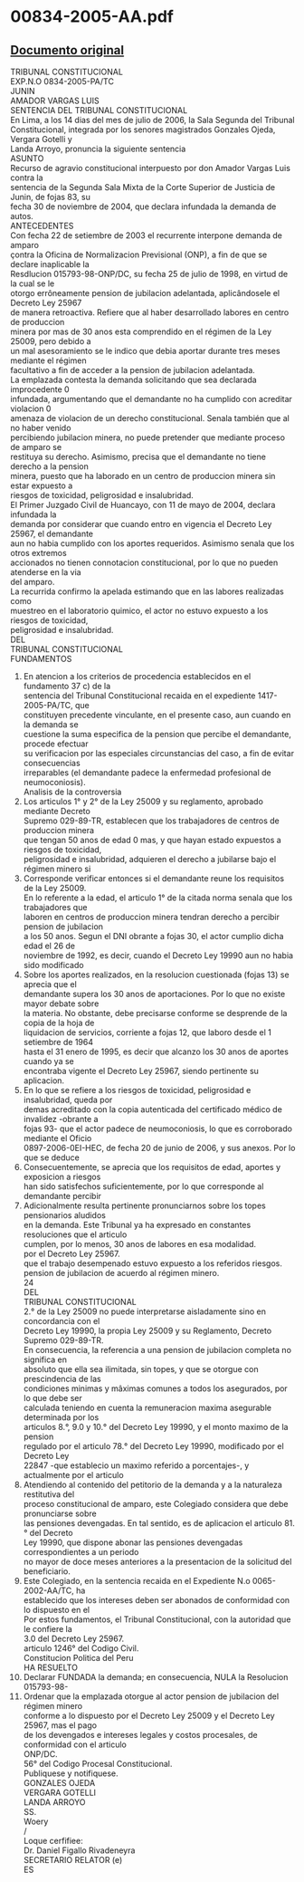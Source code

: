 
00834-2005-AA.pdf
=================
  
[Documento original](https://tc.gob.pe/jurisprudencia/2007/00834-2005-AA.pdf)  
---  
TRIBUNAL CONSTITUCIONAL  
EXP.N.O 0834-2005-PA/TC  
JUNIN  
AMADOR VARGAS LUIS  
SENTENCIA DEL TRIBUNAL CONSTITUCIONAL  
En Lima, a los 14 dias del mes de julio de 2006, la Sala Segunda del Tribunal  
Constitucional, integrada por los senores magistrados Gonzales Ojeda, Vergara Gotelli y  
Landa Arroyo, pronuncia la siguiente sentencia  
ASUNTO  
Recurso de agravio constitucional interpuesto por don Amador Vargas Luis contra la  
sentencia de la Segunda Sala Mixta de la Corte Superior de Justicia de Junin, de fojas 83, su  
fecha 30 de noviembre de 2004, que declara infundada la demanda de autos.  
ANTECEDENTES  
Con fecha 22 de setiembre de 2003 el recurrente interpone demanda de amparo  
çontra la Oficina de Normalizacion Previsional (ONP), a fin de que se declare inaplicable la  
Resdlucion 015793-98-ONP/DC, su fecha 25 de julio de 1998, en virtud de la cual se le  
otorgo errôneamente pension de jubilacion adelantada, aplicândosele el Decreto Ley 25967  
de manera retroactiva. Refiere que al haber desarrollado labores en centro de produccion  
minera por mas de 30 anos esta comprendido en el régimen de la Ley 25009, pero debido a  
un mal asesoramiento se le indico que debia aportar durante tres meses mediante el régimen  
facultativo a fin de acceder a la pension de jubilacion adelantada.  
La emplazada contesta la demanda solicitando que sea declarada improcedente 0  
infundada, argumentando que el demandante no ha cumplido con acreditar violacion 0  
amenaza de violacion de un derecho constitucional. Senala también que al no haber venido  
percibiendo jubilacion minera, no puede pretender que mediante proceso de amparo se  
restituya su derecho. Asimismo, precisa que el demandante no tiene derecho a la pension  
minera, puesto que ha laborado en un centro de produccion minera sin estar expuesto a  
riesgos de toxicidad, peligrosidad e insalubridad.  
El Primer Juzgado Civil de Huancayo, con 11 de mayo de 2004, declara infundada la  
demanda por considerar que cuando entro en vigencia el Decreto Ley 25967, el demandante  
aun no habia cumplido con los aportes requeridos. Asimismo senala que los otros extremos  
accionados no tienen connotacion constitucional, por lo que no pueden atenderse en la via  
del amparo.  
La recurrida confirmo la apelada estimando que en las labores realizadas como  
muestreo en el laboratorio quimico, el actor no estuvo expuesto a los riesgos de toxicidad,  
peligrosidad e insalubridad.  
DEL  
TRIBUNAL CONSTITUCIONAL  
FUNDAMENTOS  
1. En atencion a los criterios de procedencia establecidos en el fundamento 37 c) de la  
sentencia del Tribunal Constitucional recaida en el expediente 1417-2005-PA/TC, que  
constituyen precedente vinculante, en el presente caso, aun cuando en la demanda se  
cuestione la suma especifica de la pension que percibe el demandante, procede efectuar  
su verificacion por las especiales circunstancias del caso, a fin de evitar consecuencias  
irreparables (el demandante padece la enfermedad profesional de neumoconiosis).  
Analisis de la controversia  
2. Los articulos 1° y 2° de la Ley 25009 y su reglamento, aprobado mediante Decreto  
Supremo 029-89-TR, establecen que los trabajadores de centros de produccion minera  
que tengan 50 anos de edad 0 mas, y que hayan estado expuestos a riesgos de toxicidad,  
peligrosidad e insalubridad, adquieren el derecho a jubilarse bajo el régimen minero si  
3. Corresponde verificar entonces si el demandante reune los requisitos de la Ley 25009.  
En lo referente a la edad, el articulo 1° de la citada norma senala que los trabajadores que  
laboren en centros de produccion minera tendran derecho a percibir pension de jubilacion  
a los 50 anos. Segun el DNI obrante a fojas 30, el actor cumplio dicha edad el 26 de  
noviembre de 1992, es decir, cuando el Decreto Ley 19990 aun no habia sido modificado  
4. Sobre los aportes realizados, en la resolucion cuestionada (fojas 13) se aprecia que el  
demandante supera los 30 anos de aportaciones. Por lo que no existe mayor debate sobre  
la materia. No obstante, debe precisarse conforme se desprende de la copia de la hoja de  
liquidacion de servicios, corriente a fojas 12, que laboro desde el 1 setiembre de 1964  
hasta el 31 enero de 1995, es decir que alcanzo los 30 anos de aportes cuando ya se  
encontraba vigente el Decreto Ley 25967, siendo pertinente su aplicacion.  
5. En lo que se refiere a los riesgos de toxicidad, peligrosidad e insalubridad, queda por  
demas acreditado con la copia autenticada del certificado médico de invalidez -obrante a  
fojas 93- que el actor padece de neumoconiosis, lo que es corroborado mediante el Oficio  
0897-2006-0EI-HEC, de fecha 20 de junio de 2006, y sus anexos. Por lo que se deduce  
6. Consecuentemente, se aprecia que los requisitos de edad, aportes y exposicion a riesgos  
han sido satisfechos suficientemente, por lo que corresponde al demandante percibir  
7. Adicionalmente resulta pertinente pronunciarnos sobre los topes pensionarios aludidos  
en la demanda. Este Tribunal ya ha expresado en constantes resoluciones que el articulo  
cumplen, por lo menos, 30 anos de labores en esa modalidad.  
por el Decreto Ley 25967.  
que el trabajo desempenado estuvo expuesto a los referidos riesgos.  
pension de jubilacion de acuerdo al régimen minero.  
24  
DEL  
TRIBUNAL CONSTITUCIONAL  
2.° de la Ley 25009 no puede interpretarse aisladamente sino en concordancia con el  
Decreto Ley 19990, la propia Ley 25009 y su Reglamento, Decreto Supremo 029-89-TR.  
En consecuencia, la referencia a una pension de jubilacion completa no significa en  
absoluto que ella sea ilimitada, sin topes, y que se otorgue con prescindencia de las  
condiciones minimas y mâximas comunes a todos los asegurados, por lo que debe ser  
calculada teniendo en cuenta la remuneracion maxima asegurable determinada por los  
articulos 8.°, 9.0 y 10.° del Decreto Ley 19990, y el monto maximo de la pension  
regulado por el articulo 78.° del Decreto Ley 19990, modificado por el Decreto Ley  
22847 -que establecio un maximo referido a porcentajes-, y actualmente por el articulo  
8. Atendiendo al contenido del petitorio de la demanda y a la naturaleza restitutiva del  
proceso constitucional de amparo, este Colegiado considera que debe pronunciarse sobre  
las pensiones devengadas. En tal sentido, es de aplicacion el articulo 81.° del Decreto  
Ley 19990, que dispone abonar las pensiones devengadas correspondientes a un periodo  
no mayor de doce meses anteriores a la presentacion de la solicitud del beneficiario.  
9. Este Colegiado, en la sentencia recaida en el Expediente N.o 0065-2002-AA/TC, ha  
establecido que los intereses deben ser abonados de conformidad con lo dispuesto en el  
Por estos fundamentos, el Tribunal Constitucional, con la autoridad que le confiere la  
3.0 del Decreto Ley 25967.  
articulo 1246° del Codigo Civil.  
Constitucion Politica del Peru  
HA RESUELTO  
1. Declarar FUNDADA la demanda; en consecuencia, NULA la Resolucion 015793-98-  
2. Ordenar que la emplazada otorgue al actor pension de jubilacion del régimen minero  
conforme a lo dispuesto por el Decreto Ley 25009 y el Decreto Ley 25967, mas el pago  
de los devengados e intereses legales y costos procesales, de conformidad con el articulo  
ONP/DC.  
56° del Codigo Procesal Constitucional.  
Publiquese y notifiquese.  
GONZALES OJEDA  
VERGARA GOTELLI  
LANDA ARROYO  
SS.  
Woery  
/  
Loque cerfifiee:  
Dr. Daniel Figallo Rivadeneyra  
SECRETARIO RELATOR (e)  
ES